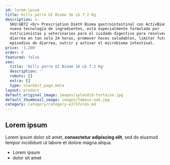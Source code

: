 ```yaml
---
id: lorem-ipsum
title: Hills perro GI Biome 16 Lb 7.2 Kg
description: >-
  SKU:GB72 <br> Prescription Diet® Bioma gastrointestinal con ActivBiome + una
  nueva tecnología de ingredientes, está especialmente formulado por
  nutricionistas y veterinarios para el cuidado digestivo para resolver la
  diarrea en tan solo 24 horas, promover heces saludables, limitar futuros
  episodios de diarrea, nutrir y activar el microbioma intestinal.
price: '1,200'
order: 0
featured: false
seo:
  title: 'Hills perro GI Biome 16 Lb 7.2 Kg'
  description: ''
  robots: []
  extra: []
  type: stackbit_page_meta
layout: product
default_original_image: images/splendid-tortoise.jpg
default_thumbnail_image: images/famous-oak.jpg
category: category/category-e2l57ul4s.md
---
```

## Lorem ipsum

Lorem ipsum dolor sit amet, **consectetur adipiscing elit**, sed do eiusmod tempor incididunt ut labore et dolore magna aliqua.

- Lorem ipsum
- dolor sit amet